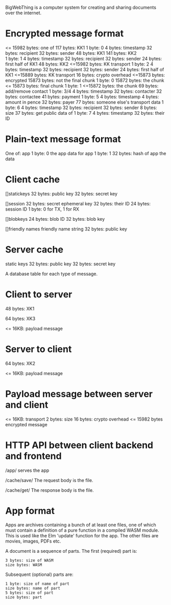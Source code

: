 BigWebThing is a computer system for creating and sharing documents over the internet.

# Encrypted message format

<= 15982 bytes: one of
    117 bytes: KK1
        1 byte: 0
        4 bytes: timestamp
        32 bytes: recipient
        32 bytes: sender
        48 bytes: KK1
    141 bytes: KK2    
        1 byte: 1
        4 bytes: timestamp
        32 bytes: recipient
        32 bytes: sender
        24 bytes: first half of KK1
        48 bytes: KK2
    <=15982 bytes: KK transport
        1 byte: 2
        4 bytes: timestamp
        32 bytes: recipient
        32 bytes: sender
        24 bytes: first half of KK1
        <=15889 bytes: KK transport
            16 bytes: crypto overhead
            <=15873 bytes: encrypted
                15873 bytes: not the final chunk
                    1 byte: 0
                    15872 bytes: the chunk
                <= 15873 bytes: final chunk
                    1 byte: 1
                    <=15872 bytes: the chunk
    69 bytes: add/remove contact
        1 byte: 3/4
        4 bytes: timestamp
        32 bytes: contacter
        32 bytes: contactee
    41 bytes: payment
        1 byte: 5
        4 bytes: timestamp
        4 bytes: amount in pence
        32 bytes: payer
    77 bytes: someone else's transport data
        1 byte: 6
        4 bytes: timestamp
        32 bytes: recipient
        32 bytes: sender
	    8 bytes: size
    37 bytes: get public data of
        1 byte: 7
        4 bytes: timestamp
        32 bytes: their ID

# Plain-text message format

One of:
    app
        1 byte: 0
        the app
    data for app
        1 byte: 1
        32 bytes: hash of app
        the data

# Client cache

[]statickeys
    32 bytes: public key
    32 bytes: secret key

[]session
    32 bytes: secret ephemeral key
    32 bytes: their ID
    24 bytes: session ID
    1 byte: 0 for TX, 1 for RX

[]blobkeys
    24 bytes: blob ID
    32 bytes: blob key

[]friendly names
    friendly name string
    32 bytes: public key

# Server cache

static keys
    32 bytes: public key
    32 bytes: secret key

A database table for each type of message.

# Client to server

48 bytes: XK1 

64 bytes: XK3

<= 16KB: payload message

# Server to client

64 bytes: XK2

<= 16KB: payload message

# Payload message between server and client

<= 16KB: transport
    2 bytes: size
    16 bytes: crypto overhead
    <= 15982 bytes
        encrypted message

# HTTP API between client backend and frontend

/app/
    serves the app

/cache/save/<filename>
    The request body is the file.

/cache/get/<filename>
    The response body is the file.

# App format

Apps are archives containing a bunch of at least one files, one of which must contain a definition of a pure function in a compiled WASM module. This is used like the Elm 'update' function for the app. The other files are movies, images, PDFs etc.

A document is a sequence of parts. The first (required) part is:

    3 bytes: size of WASM
    size bytes: WASM

Subsequent (optional) parts are:

    1 byte: size of name of part
    size bytes: name of part
    5 bytes: size of part
    size bytes: part
